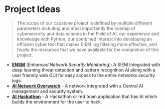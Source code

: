 # Project Ideas
> The scope of our capstone project is defined by multiple different parameters including and most importantly the overlap of cybersecurity and data science in the
> Field of AI, our experience and knowledge with Python, our combined interest into developing an efficient cyber tool that makes SIEM log filtering more effective, and finally the resources that we have available for the completion of this project.

- **[ENSM](https://github.com/CameronAuler/Capstone-ENSM/blob/34ea6f2033aea7b69a0b6827ad5f26be1927a8fc/Brainstorming/ENSM.md)** (*Enhanced Network Security Monitoring*): A SIEM Integrated with deep learning threat detection and pattern recognition AI along with a user friendly web GUI for easy access to the entire networks security logs.
- **[AI Network Overwatch](https://github.com/CameronAuler/Capstone-ENSM/blob/715d2f9339fb39a1d9bd6b42632b8ff623e0ea09/Brainstorming/AI_Network_Overwatch.md)** - A network integrated with a Central AI management and security system.
- **[AI Hackathon](https://github.com/CameronAuler/Capstone-ENSM/blob/64238420c52c9c9cfeb39f257281261dc2b13955/Brainstorming/AI_Hackathon.md)** - A Hackathon or red team application that has AI which builds the environment for the user to hack.
